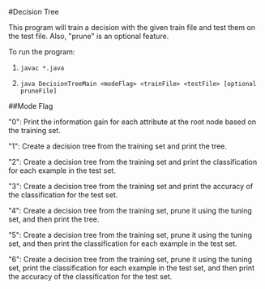 #Decision Tree

This program will train a decision with the given train file and test them on the test file. Also, "prune" is an optional feature.

To run the program:

1. `javac *.java`

2. `java DecisionTreeMain <modeFlag> <trainFile> <testFile> [optional pruneFile]`

##Mode Flag

"0": Print the information gain for each attribute at the root node based on the training set.

"1": Create a decision tree from the training set and print the tree.

"2": Create a decision tree from the training set and print the classification for each example in the test set.

"3": Create a decision tree from the training set and print the accuracy of the classification for the test set.

"4": Create a decision tree from the training set, prune it using the tuning set, and then print the tree.

"5": Create a decision tree from the training set, prune it using the tuning set, and then print the 
classification for each example in the test set.

"6":  Create a decision tree from the training set, prune it using the tuning set, print the classification for each example in the test set, and then print the accuracy of the classification for the test set.
